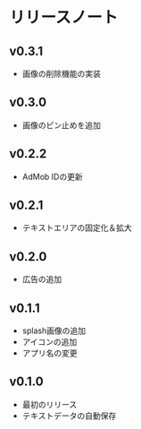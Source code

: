# リリースノート

## v0.3.1

- 画像の削除機能の実装

## v0.3.0

- 画像のピン止めを追加

## v0.2.2

- AdMob IDの更新

## v0.2.1

- テキストエリアの固定化＆拡大

## v0.2.0

- 広告の追加

## v0.1.1

- splash画像の追加
- アイコンの追加
- アプリ名の変更

## v0.1.0

- 最初のリリース
- テキストデータの自動保存
